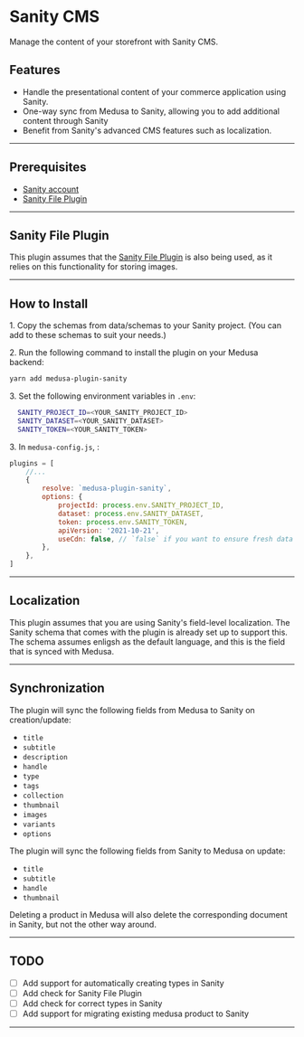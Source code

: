 # Sanity CMS

Manage the content of your storefront with Sanity CMS.

## Features

-   Handle the presentational content of your commerce application using Sanity.
-   One-way sync from Medusa to Sanity, allowing you to add additional content through Sanity
-   Benefit from Sanity's advanced CMS features such as localization.

---

## Prerequisites

-   [Sanity account](https://www.sanity.io/)
-   [Sanity File Plugin](https://github.com/abmenzel/medusa-plugin-sanity)

---

## Sanity File Plugin

This plugin assumes that the [Sanity File Plugin](https://github.com/abmenzel/medusa-plugin-sanity) is also being used, as it relies on this functionality for storing images.

---

## How to Install

1\. Copy the schemas from data/schemas to your Sanity project. (You can add to these schemas to suit your needs.)

2\. Run the following command to install the plugin on your Medusa backend:

```bash
yarn add medusa-plugin-sanity
```

3\. Set the following environment variables in `.env`:

```bash
  SANITY_PROJECT_ID=<YOUR_SANITY_PROJECT_ID>
  SANITY_DATASET=<YOUR_SANITY_DATASET>
  SANITY_TOKEN=<YOUR_SANITY_TOKEN>
```

3\. In `medusa-config.js`, :

```js
plugins = [
	//...
	{
		resolve: `medusa-plugin-sanity`,
		options: {
			projectId: process.env.SANITY_PROJECT_ID,
			dataset: process.env.SANITY_DATASET,
			token: process.env.SANITY_TOKEN,
			apiVersion: '2021-10-21',
			useCdn: false, // `false` if you want to ensure fresh data
		},
	},
]
```

---

## Localization

This plugin assumes that you are using Sanity's field-level localization. The Sanity schema that comes with the plugin is already set up to support this. The schema assumes enligsh as the default language, and this is the field that is synced with Medusa.

---

## Synchronization

The plugin will sync the following fields from Medusa to Sanity on creation/update:

-   `title`
-   `subtitle`
-   `description`
-   `handle`
-   `type`
-   `tags`
-   `collection`
-   `thumbnail`
-   `images`
-   `variants`
-   `options`

The plugin will sync the following fields from Sanity to Medusa on update:

-   `title`
-   `subtitle`
-   `handle`
-   `thumbnail`

Deleting a product in Medusa will also delete the corresponding document in Sanity, but not the other way around.

---

## TODO

-   [ ] Add support for automatically creating types in Sanity
-   [ ] Add check for Sanity File Plugin
-   [ ] Add check for correct types in Sanity
-   [ ] Add support for migrating existing medusa product to Sanity

---
